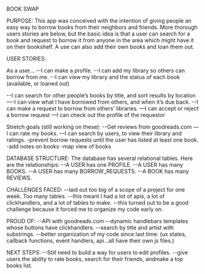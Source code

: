 BOOK SWAP


PURPOSE:
This app was conceived with the intention of giving people an easy way to borrow books from their neighbors and friends. More thorough users stories are below, but the basic idea is that a user can search for a book and request to borrow it from anyone in the area which might have it on their bookshelf. A use can also add their own books and loan them out.

USER STORIES:

As a user...
--I can make a profile.
--I can add my library so others can borrow from me.
--I can view my library and the status of each book (available, or loaned out)

--I can search for other people’s books by title, and sort results by location
—-I can view what I have borrowed from others, and when it’s due back.
--I can make a request to borrow from others’ libraries.
—I can accept or reject a borrow request
—I can check out the profile of the requestor

Stretch goals (still working on these):
--Get reviews from goodreads.com
—I can rate my books.
—I can search by users, to view their library and ratings.
-prevent borrow requests until the user has listed at least one book.
-add notes on books
-map view of books


DATABASE STRUCTURE:
The database has several relational tables. Here are the relationships:
--A USER has one PROFILE.
--A USER has many BOOKS.
--A USER has many BORROW_REQUESTS.
--A BOOK has many REVIEWS.

CHALLENGES FACED:
--laid out too big of a scope of a project for one week. Too many tables.
--this meant I had a lot of apis, a lot of clickhandlers, and a lot of tables to make.
--this turned out to be a good challenge because it forced me to organize my code early on.

PROUD OF:
--API with goodreads.com
--dynamic handlebars templates whose buttons have clickhandlers.
--search by title and artist with substrings.
--better organization of my code since last time: (ux states, callback functions, event handlers, api...all have their own js files.)

NEXT STEPS:
--Still need to build a way for users to edit profiles.
--give users the ability to rate books, search for their friends, andmake a top books list.
